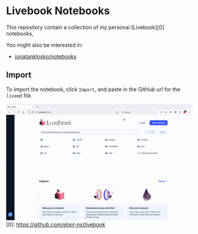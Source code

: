 # Livebook Notebooks

This repository contain a collection of my personal [Livebook][0] notebooks,

You might also be interested in:

- [jonatanklosko/notebooks](https://github.com/jonatanklosko/notebooks)

## Import

To import the notebook, click `Import`, and paste in the GitHub url for the
`livemd` file.

![](./images/import.gif)
[0]: https://github.com/elixir-nx/livebook
